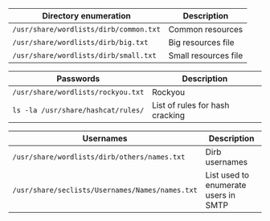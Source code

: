 
| **Directory enumeration** | **Description** |
| ---- | ---- |
| `/usr/share/wordlists/dirb/common.txt` | Common resources |
| `/usr/share/wordlists/dirb/big.txt` | Big resources file |
| `/usr/share/wordlists/dirb/small.txt` | Small resources file |

| **Passwords** | **Description** |
| ---- | ---- |
| `/usr/share/wordlists/rockyou.txt` | Rockyou |
| `ls -la /usr/share/hashcat/rules/` | List of rules for hash cracking |

| **Usernames** | **Description** |
| ---- | ---- |
| `/usr/share/wordlists/dirb/others/names.txt` | Dirb usernames |
| `/usr/share/seclists/Usernames/Names/names.txt` | List used to enumerate users in SMTP |

